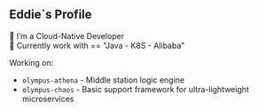 Eddie`s Profile
---
 🍖 I’m a Cloud-Native Developer <br/>
 🍩 Currently work with == "Java - K8S - Alibaba"

Working on:
- `olympus-athena` - Middle station logic engine
- `olympus-chaos` - Basic support framework for ultra-lightweight microservices
